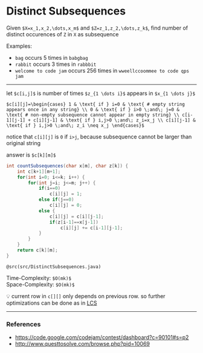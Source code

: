 # Distinct Subsequences

Given `$X=x_1,x_2,\dots,x_m$` and `$Z=z_1,z_2,\dots,z_k$`, find number of distinct occurences of `Z` in `X` as subsequence

Examples:
* `bag` occurs 5 times in `babgbag`  
* `rabbit` occurs 3 times in `rabbbit`  
* `welcome to code jam` occurs 256 times in `wweellccoommee to code qps jam`

---

let `$c[i,j]$` is number of times `$z_{1 \dots i}$` appears in `$x_{1 \dots j}$`

`$c[i][j]=\begin{cases}
1 & \text{ if } i=0 & \text{ # empty string appears once in any string} \\
0 & \text{ if } i>0 \;and\; j=0 & \text{ # non-empty subsequence cannot appear in empty string} \\
c[i-1][j-1] + c[i][j-1] & \text{ if } i,j>0 \;and\; z_i=x_j \\
c[i][j-1] & \text{ if } i,j>0 \;and\; z_i \neq x_j
\end{cases}$`

notice that `c[i][j]` is `0` if `i>j`, because subsequence cannot be larger than original string

answer is `$c[k][m]$`

```java
int countSubsequences(char x[m], char z[k]) {
    int c[k+1][m+1];
    for(int i=0; i<=k; i++) {
        for(int j=i; j<=m; j++) {
            if(i==0)
                c[i][j] = 1;
            else if(j==0)
                c[i][j] = 0;
            else {
                c[i][j] = c[i][j-1];
                if(z[i-1]==x[j-1])
                    c[i][j] += c[i-1][j-1];
            }
        }
    }
    return c[k][m];
}
```
`@src(src/DistinctSubsequences.java)`

Time-Complexity: `$O(mk)$`  
Space-Complexity: `$O(mk)$`

:bulb: current row in `c[][]` only depends on previous row. so further optimizations can be done as in [LCS](lcs.md)

---

### References

* <https://code.google.com/codejam/contest/dashboard?c=90101#s=p2>
* <http://www.questtosolve.com/browse.php?pid=10069>
